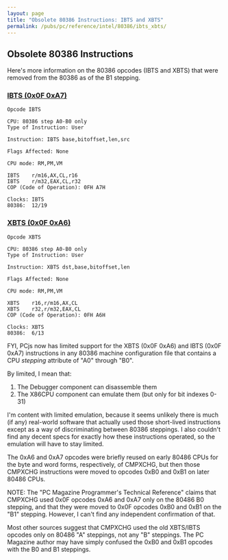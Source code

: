 ```yaml
---
layout: page
title: "Obsolete 80386 Instructions: IBTS and XBTS"
permalink: /pubs/pc/reference/intel/80386/ibts_xbts/
---
```


Obsolete 80386 Instructions
---

Here's more information on the 80386 opcodes (IBTS and XBTS) that were removed from the 80386 as of the B1 stepping.

### [IBTS (0x0F 0xA7)](http://asm.inightmare.org/opcodelst/index.php?op=IBTS)

	Opcode IBTS
	
	CPU: 80386 step A0-B0 only 
	Type of Instruction: User 
	
	Instruction: IBTS base,bitoffset,len,src
	
	Flags Affected: None 
	
	CPU mode: RM,PM,VM 
	
	IBTS    r/m16,AX,CL,r16 
	IBTS    r/m32,EAX,CL,r32 
	COP (Code of Operation): 0FH A7H 
	
	Clocks:	IBTS 
	80386:	12/19

### [XBTS (0x0F 0xA6)](http://asm.inightmare.org/opcodelst/index.php?op=XBTS)

    Opcode XBTS

    CPU: 80386 step A0-B0 only
    Type of Instruction: User

    Instruction: XBTS dst,base,bitoffset,len

    Flags Affected: None

    CPU mode: RM,PM,VM

    XBTS    r16,r/m16,AX,CL
    XBTS    r32,r/m32,EAX,CL
    COP (Code of Operation): 0FH A6H

    Clocks: XBTS
    80386:  6/13

FYI, PCjs now has limited support for the XBTS (0x0F 0xA6) and IBTS (0x0F 0xA7) instructions in any 80386 machine
configuration file that contains a CPU *stepping* attribute of "A0" through "B0".

By limited, I mean that:

1. The Debugger component can disassemble them
2. The X86CPU component can emulate them (but only for bit indexes 0-31)

I'm content with limited emulation, because it seems unlikely there is much (if any) real-world software that actually
used those short-lived instructions except as a way of discriminating between 80386 steppings.  I also couldn't find any
decent specs for exactly how these instructions operated, so the emulation will have to stay limited.

The 0xA6 and 0xA7 opcodes were briefly reused on early 80486 CPUs for the byte and word forms, respectively, of CMPXCHG,
but then those CMPXCHG instructions were moved to opcodes 0xB0 and 0xB1 on later 80486 CPUs.

NOTE: The "PC Magazine Programmer's Technical Reference" claims that CMPXCHG used 0x0F opcodes 0xA6 and 0xA7 only on the
80486 B0 stepping, and that they were moved to 0x0F opcodes 0xB0 and 0xB1 on the "B1" stepping.  However, I can't find
any independent confirmation of that.

Most other sources suggest that CMPXCHG used the old XBTS/IBTS opcodes only on 80486 "A" steppings, not any "B" steppings.
The PC Magazine author may have simply confused the 0xB0 and 0xB1 opcodes with the B0 and B1 steppings.
